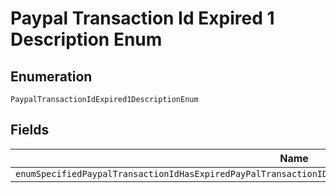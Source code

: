 
# Paypal Transaction Id Expired 1 Description Enum

## Enumeration

`PaypalTransactionIdExpired1DescriptionEnum`

## Fields

| Name |
|  --- |
| `enumSpecifiedPaypalTransactionIdHasExpiredPayPalTransactionIDExpires4YearsAfterTheDateOfTheInitialTransaction` |

